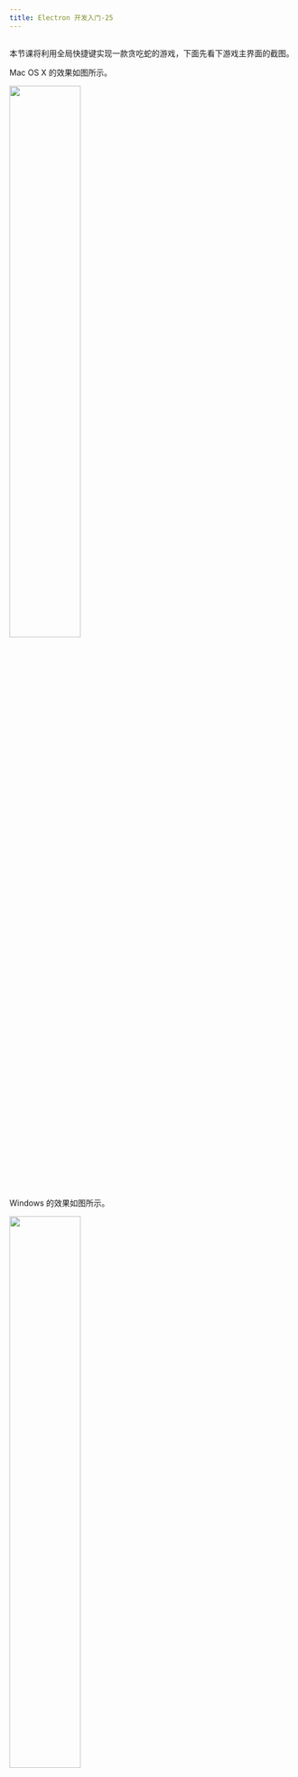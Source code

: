 ```yaml
---
title: Electron 开发入门-25
---
```

<article id="topicContainer" class="column_content"><h2 class="topic_title"></h2><div><p>本节课将利用全局快捷键实现一款贪吃蛇的游戏，下面先看下游戏主界面的截图。</p>
<p>Mac OS X 的效果如图所示。</p>
<p><img src="https://images.gitbook.cn/Fo7ee2_CS-e1LjdWD3rhHngzi35N"  width = "50%" /></p>
<p>Windows 的效果如图所示。</p>
<p><img src="https://images.gitbook.cn/FhHGAmvrLDXU3drOeeDzlMKKsASY"  width = "50%" /></p>
<p>全局快捷键需要通过 globalShortcut 对象注册，使用下面的代码可以得到 globalShortcut 对象。</p>
<pre><code>const {globalShortcut} = require('electron');
</code></pre>
<p>接下来使用 globalShortcut.register 方法注册全局快捷键，代码如下。</p>
<pre><code>globalShortcut.register('CommandOrControl+P', () =&gt; {
    ... ...
  });
</code></pre>
<p>本例的游戏是在 Renderer 进程中实现的，而注册全局快捷键是在主进程中完成的，因此主进程要想与 Renderer 进程进行通信，就需要 send 方法向 Renderer 进程发送消息，然后 Renderer 进程再拦截这个消息，并做进一步处理。</p>
<p>下面看一下本例的完整实现代码。</p>
<ul>
<li>入口脚本文件（index.js）</li>
</ul>
<p>在 index.js 文件中除了创建窗口对象（BrowserWindow 对象），装载主页面外，还注册了全局快捷键。</p>
<pre><code>const {app, globalShortcut, BrowserWindow} = require('electron');

let mainWindow = null;

app.on('window-all-closed', () =&gt; {
  if (process.platform !== 'darwin') app.quit();
});

app.on('ready', () =&gt; {
  mainWindow = new BrowserWindow({
    width: 840,
    height: 470,
    useContentSize: true
  });
  mainWindow.loadURL(`file://${__dirname}/index.html`);
  mainWindow.on('closed', () =&gt; { mainWindow = null; });
 //注册全局快捷键，在 Mac OS X 下是 &lt;Comand+P&gt;，在 Windows 和 Linux 下是 &lt;Control+P&gt;
  const pauseKey = 
globalShortcut.register('CommandOrControl+P', () =&gt; {
    //向Renderer进程发送消息，要求暂停或开始游戏
    mainWindow.webContents.send('togglePauseState');
  });
  //判断注册全局快捷键是否失败
  if (!pauseKey) alert('不同通过键盘暂停游戏');
});

app.on('will-quit', () =&gt; {
  globalShortcut.unregister('CommandOrControl+P');
});
</code></pre>
<ul>
<li>主页面（index.html）</li>
</ul>
<pre><code>&lt;html&gt;
  &lt;head&gt;
    &lt;title&gt;贪吃蛇&lt;/title&gt;
    &lt;link href="index.css" rel="stylesheet" /&gt;
    &lt;script src="event.js"&gt;&lt;/script&gt;
  &lt;/head&gt;
  &lt;body&gt;
    &lt;div id="scoreboard"&gt;
      &lt;span id="label"&gt;分数:&lt;/span&gt;
      &lt;span id="score"&gt;&lt;/span&gt;
            &lt;div id="bar"&gt;
                  &lt;div id="play_menu"&gt;
                      &lt;button onclick="pause();"&gt;暂停&lt;/button&gt;
                  &lt;/div&gt;
                  &lt;div id="pause_menu"&gt;
                    &lt;button onclick="play();"&gt;恢复&lt;/button&gt;
                    &lt;button onclick="restart();"&gt;重新开始&lt;/button&gt;
                  &lt;/div&gt;
                  &lt;div id="restart_menu"&gt;
                    &lt;button onclick="restart();"&gt;重新开始&lt;/button&gt;
                  &lt;/div&gt;
                &lt;/div&gt;
            &lt;/div&gt;
    &lt;/div&gt;
    &lt;canvas &gt;&lt;/canvas&gt;
  &lt;/body&gt;
&lt;/html&gt;
</code></pre>
<p>在 index.html 页面中放置了一些按钮，用来控制游戏的暂停、播放和重新开始。</p>
<ul>
<li>event.js 脚本文件</li>
</ul>
<pre><code>let currentState;   //当前的状态（暂停还是正在运行中）
let canvas, ctx, gridSize, currentPosition, snakeBody, snakeLength, direction, score, suggestedPoint, allowPressKeys, interval, choice;
//更新分数，规则是吃掉一次食物，就加 10 分
function updateScore () {
  //贪吃蛇初始长度为 3，snakeLength 是当前的长度，每吃掉一次食物，长度加 1，因此计算分数可以用贪吃蛇长度的增量计算  
  score = (snakeLength - 3) * 10;
  document.getElementById('score').innerText = score;
}
//判断贪吃蛇是否碰到了食物，suggestedPoint 表示当前事物的位置
function hasPoint (element) {
  return (element[0] === suggestedPoint[0] &amp;&amp; element[1] === suggestedPoint[1]);
}
//随机放置食物
function makeFoodItem () {
  suggestedPoint = [Math.floor(Math.random()*(canvas.width/gridSize))*gridSize, Math.floor(Math.random()*(canvas.height/gridSize))*gridSize];
  if (snakeBody.some(hasPoint)) {
    makeFoodItem();
  } else {
    ctx.fillStyle = 'rgb(10,100,0)';
    ctx.fillRect(suggestedPoint[0], suggestedPoint[1], gridSize, gridSize);
  }
}
//判断贪吃蛇是否吃了自己，如果是，则 gameover  
function hasEatenItself (element) {
  return (element[0] === currentPosition.x &amp;&amp; element[1] === currentPosition.y);
}
//算出左移的坐标
function leftPosition(){
 return currentPosition.x - gridSize;
}
//算出右移的坐标
function rightPosition(){
  return currentPosition.x + gridSize;
}
//算出上移的坐标
function upPosition(){
  return currentPosition.y - gridSize;
}
//算出下移的坐标
function downPosition(){
  return currentPosition.y + gridSize;
}

function whichWayToGo (axisType) {
  if (axisType === 'x') {
    choice = (currentPosition.x &gt; canvas.width / 2) ? moveLeft() : moveRight();
  } else {
    choice = (currentPosition.y &gt; canvas.height / 2) ? moveUp() : moveDown();
  }
}
//向上移动贪吃蛇
function moveUp(){
  if (upPosition() &gt;= 0) {
    executeMove('up', 'y', upPosition());
  } else {
    whichWayToGo('x');
  }
}
//向下移动贪吃蛇
function moveDown(){
  if (downPosition() &lt; canvas.height) {
    executeMove('down', 'y', downPosition());
  } else {
    whichWayToGo('x');
  }
}
//向左移动贪吃蛇
function moveLeft(){
  if (leftPosition() &gt;= 0) {
    executeMove('left', 'x', leftPosition());
    } else {
    whichWayToGo('y');
  }
}
//向右移动贪吃蛇
function moveRight(){
  if (rightPosition() &lt; canvas.width) {
    executeMove('right', 'x', rightPosition());
  } else {
    whichWayToGo('y');
  }
}
//开始移动贪吃蛇，dirValue 是移动的方向，axisType 表示坐标轴类型，'x' 或 'y'，axisValue 表示移动的值
function executeMove(dirValue, axisType, axisValue) {
  direction = dirValue;
  currentPosition[axisType] = axisValue;
  //绘制贪吃蛇
  drawSnake();
}
//定时器的回调函数，每 100 毫秒会调用一次
function moveSnake(){
  switch (direction) {
    case 'up':    //向上移动
      moveUp();
      break;
    case 'down':  //向下移动
      moveDown();
      break;
    case 'left':    //向左移动
      moveLeft();
      break;
    case 'right':  //向右移动
      moveRight();
      break;
  }
}
//重新开始游戏
function restart () {
    document.getElementById('play_menu').style.display='block';
    document.getElementById('pause_menu').style.display='none';
    document.getElementById('restart_menu').style.display='none';
    pause();
    start();
}
//暂停游戏
function pause(){
    document.getElementById('play_menu').style.display='none';
    document.getElementById('pause_menu').style.display='block';
  clearInterval(interval);
  allowPressKeys = false;
}
//开始游戏
function play(){
    document.getElementById('play_menu').style.display='block';
    document.getElementById('pause_menu').style.display='none';
    interval = setInterval(moveSnake,100);
    allowPressKeys = true;
}
//游戏结束
function gameOver(){
  pause();
  window.alert('游戏结束，您的分数： ' + score);
  ctx.clearRect(0,0, canvas.width, canvas.height);
    document.getElementById('play_menu').style.display='none';
  document.getElementById('restart_menu').style.display='block';
}
//绘制贪吃蛇的一个小块，贪吃蛇不是一次绘制成的，每次只绘制一个小块，每 100 毫秒绘制一次
function drawSnake() {
  if (snakeBody.some(hasEatenItself)) {
    gameOver();
    return false;
  }
  snakeBody.push([currentPosition.x, currentPosition.y]);
  ctx.fillStyle = 'rgb(200,0,0)';

  ctx.fillRect(currentPosition.x, currentPosition.y, gridSize, gridSize);
  if (snakeBody.length &gt; snakeLength) {
    let itemToRemove = snakeBody.shift();
    //当蛇移动后，将蛇的最后一个块清除
    ctx.clearRect(itemToRemove[0], itemToRemove[1], gridSize, gridSize);
  }
  if (currentPosition.x === suggestedPoint[0] &amp;&amp; currentPosition.y === suggestedPoint[1]) {
    makeFoodItem();
    snakeLength += 1;
    updateScore();
  }
}
//设置页面的键盘事件
window.document.onkeydown = function(event) {
  if (!allowPressKeys){
    return null;
  }
  let keyCode;
  if(!event)
  {
    keyCode = window.event.keyCode;
  }
  else
  {
    keyCode = event.keyCode;
  }

  switch(keyCode)
  {
    case 37:  //按左箭头键

      //不能倒退
      if (direction !== 'right') {
        moveLeft();
      }
      break;

    case 38:  //按上箭头键
      if (direction !== 'down'){
        moveUp();
      }
      break;

    case 39:   //按右箭头键
      if (direction !== 'left'){
        moveRight();
      }
      break;

    case 40:   //按上箭头键
      if (direction !== 'up'){
        moveDown();
      }
      break;
    default:
      break;
  }
};
//开始游戏
function start () {
  ctx.clearRect(0,0, canvas.width, canvas.height);
  currentPosition = {'x':50, 'y':50};
  snakeBody = [];
  snakeLength = 3;
  updateScore();
  makeFoodItem();
  drawSnake();
  direction = 'right';
  play();
}
//页面初始化函数
function initialize () {
  canvas = document.querySelector('canvas');
  ctx = canvas.getContext('2d');
  gridSize = 10;
  start();
}
//接收主进程发过来的消息
function togglePauseState () {
  if (currentState) {
    if (currentState === 'play') {
      pause();
           currentState = 'pause';
    } else {
      play();
           currentState = 'play';
    }
   } else {
     pause();
     currentState = 'play';
   }
}

const ipcRenderer = require('electron').ipcRenderer;
//接收主进程发过来的消息
ipcRenderer.on('togglePauseState', togglePauseState);
window.onload = initialize;
</code></pre>
<p>现在运行程序，按 <code>&lt;Command+P&gt;</code> 或 <code>&lt;Control + P&gt;</code> 以及页面左上角的按钮，可以暂停和恢复游戏。</p>
<p><a href="https://github.com/geekori/electron_gitchat_src">点击这里下载源代码</a></p></div></article>